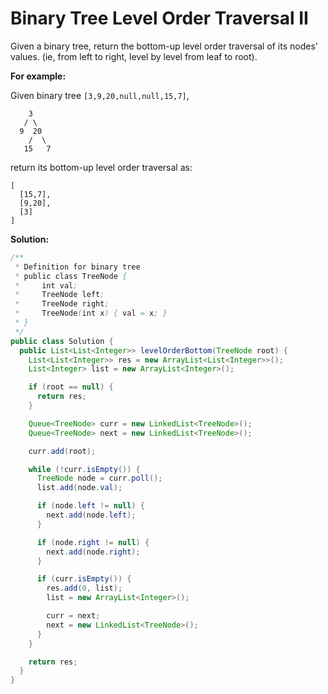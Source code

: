 # Binary Tree Level Order Traversal II

Given a binary tree, return the bottom-up level order traversal of its nodes' values. (ie, from left to right, level by level from leaf to root).

**For example:**

Given binary tree `[3,9,20,null,null,15,7]`,
```
    3
   / \
  9  20
    /  \
   15   7
```
return its bottom-up level order traversal as:
```
[
  [15,7],
  [9,20],
  [3]
]
```

**Solution:**
```java
/**
 * Definition for binary tree
 * public class TreeNode {
 *     int val;
 *     TreeNode left;
 *     TreeNode right;
 *     TreeNode(int x) { val = x; }
 * }
 */
public class Solution {
  public List<List<Integer>> levelOrderBottom(TreeNode root) {
    List<List<Integer>> res = new ArrayList<List<Integer>>();
    List<Integer> list = new ArrayList<Integer>();

    if (root == null) {
      return res;
    }

    Queue<TreeNode> curr = new LinkedList<TreeNode>();
    Queue<TreeNode> next = new LinkedList<TreeNode>();

    curr.add(root);

    while (!curr.isEmpty()) {
      TreeNode node = curr.poll();
      list.add(node.val);

      if (node.left != null) {
        next.add(node.left);
      }

      if (node.right != null) {
        next.add(node.right);
      }

      if (curr.isEmpty()) {
        res.add(0, list);
        list = new ArrayList<Integer>();

        curr = next;
        next = new LinkedList<TreeNode>();
      }
    }

    return res;
  }
}
```